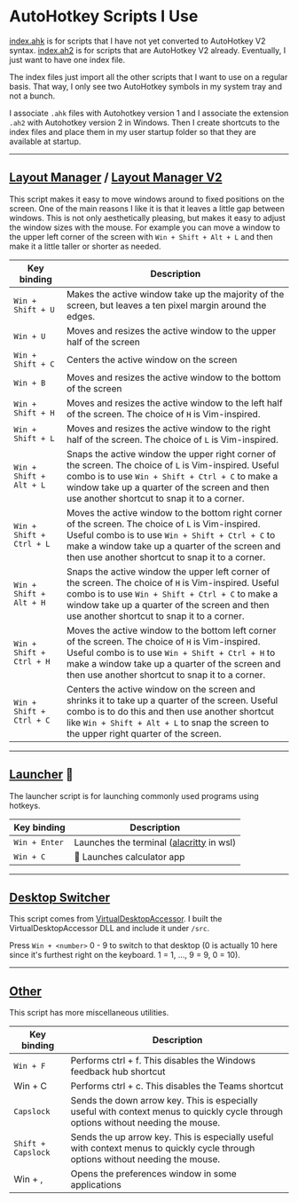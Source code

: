 # AutoHotkey Scripts I Use

[index.ahk](./index.ahk) is for scripts that I have not yet converted to AutoHotkey V2 syntax.
[index.ah2](./index.ah2) is for scripts that are AutoHotkey V2 already. Eventually, I just want to have one index file.

The index files just import all the other scripts that I want to use on a regular basis. That way, I only see two AutoHotkey symbols in my system tray and not a bunch.

I associate `.ahk` files with Autohotkey version 1 and I associate the extension `.ah2` with Autohotkey version 2 in Windows. Then I create shortcuts to the index files and place them in my user startup folder so that they are available at startup.

---

## [Layout Manager](./src/layout-manager.ahk) / [Layout Manager V2](./src/layout-manager.ah2)

This script makes it easy to move windows around to fixed positions on the screen. One of the main reasons I like it is that it leaves a little gap between windows. This is not only aesthetically pleasing, but makes it easy to adjust the window sizes with the mouse. For example you can move a window to the upper left corner of the screen with `Win + Shift + Alt + L` and then make it a little taller or shorter as needed.

| Key binding | Description |
| --- | --- |
| `Win + Shift + U` | Makes the active window take up the majority of the screen, but leaves a ten pixel margin around the edges. |
| `Win + U` | Moves and resizes the active window to the upper half of the screen |
| `Win + Shift + C` | Centers the active window on the screen |
| `Win + B` | Moves and resizes the active window to the bottom of the screen |
| `Win + Shift + H` | Moves and resizes the active window to the left half of the screen. The choice of `H` is Vim-inspired. |
| `Win + Shift + L` | Moves and resizes the active window to the right half of the screen. The choice of `L` is Vim-inspired. |
| `Win + Shift + Alt + L` | Snaps the active window the upper right corner of the screen. The choice of `L` is Vim-inspired. Useful combo is to use `Win + Shift + Ctrl + C` to make a window take up a quarter of the screen and then use another shortcut to snap it to a corner. |
| `Win + Shift + Ctrl + L` | Moves the active window to the bottom right corner of the screen. The choice of `L` is Vim-inspired. Useful combo is to use `Win + Shift + Ctrl + C` to make a window take up a quarter of the screen and then use another shortcut to snap it to a corner. |
| `Win + Shift + Alt + H` | Snaps the active window the upper left corner of the screen. The choice of `H` is Vim-inspired. Useful combo is to use `Win + Shift + Ctrl + C` to make a window take up a quarter of the screen and then use another shortcut to snap it to a corner. |
| `Win + Shift + Ctrl + H` | Moves the active window to the bottom left corner of the screen. The choice of `H` is Vim-inspired. Useful combo is to use `Win + Shift + Ctrl + H` to make a window take up a quarter of the screen and then use another shortcut to snap it to a corner. |
| `Win + Shift + Ctrl + C` | Centers the active window on the screen and shrinks it to take up a quarter of the screen. Useful combo is to do this and then use another shortcut like `Win + Shift + Alt + L` to snap the screen to the upper right quarter of the screen.  |

---

## [Launcher](./src/launcher.ahk) 🚀

The launcher script is for launching commonly used programs using hotkeys.

| Key binding | Description |
| --- | --- |
| `Win + Enter` |  Launches the terminal ([alacritty](https://alacritty.org/) in wsl) |
| `Win + C` | 🧮 Launches calculator app |


---

## [Desktop Switcher](./src/desktop-switcher.ah2)

This script comes from [VirtualDesktopAccessor](https://github.com/Ciantic/VirtualDesktopAccessor). I built the VirtualDesktopAccessor DLL and include it under `/src`.

Press `Win + <number>` 0 - 9 to switch to that desktop (0 is actually 10 here since it's furthest right on the keyboard. 1 = 1, ..., 9 = 9, 0 = 10).

---

## [Other](./src/other.ah2)

This script has more miscellaneous utilities.

| Key binding | Description |
| --- | --- |
| `Win + F` | Performs ctrl + f. This disables the Windows feedback hub shortcut |
| Win + C | Performs ctrl + c. This disables the Teams shortcut |
| `Capslock` | Sends the down arrow key. This is especially useful with context menus to quickly cycle through options without needing the mouse. |
| `Shift + Capslock` | Sends the up arrow key. This is especially useful with context menus to quickly cycle through options without needing the mouse. |
| Win + , | Opens the preferences window in some applications |

